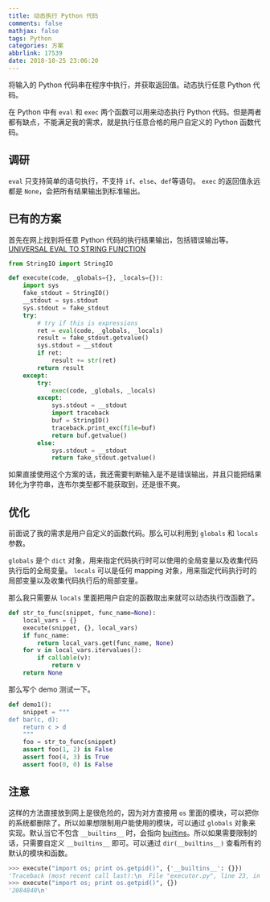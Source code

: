 ```yaml
---
title: 动态执行 Python 代码
comments: false
mathjax: false
tags: Python
categories: 方案
abbrlink: 17539
date: 2018-10-25 23:06:20
---
```


将输入的 Python 代码串在程序中执行，并获取返回值。动态执行任意 Python 代码。

<!--more-->

在 Python 中有 `eval` 和 `exec` 两个函数可以用来动态执行 Python 代码。但是两者都有缺点，不能满足我的需求，就是执行任意合格的用户自定义的 Python 函数代码。

## 调研

`eval` 只支持简单的语句执行，不支持 `if`、`else`、`def`等语句。
`exec` 的返回值永远都是 `None`，会把所有结果输出到标准输出。

## 已有的方案

首先在网上找到将任意 Python 代码的执行结果输出，包括错误输出等。
[UNIVERSAL EVAL TO STRING FUNCTION](http://code.activestate.com/recipes/577585-universal-eval-to-string-function/)

```python
from StringIO import StringIO

def execute(code, _globals={}, _locals={}):
    import sys
    fake_stdout = StringIO()
    __stdout = sys.stdout
    sys.stdout = fake_stdout
    try:
        # try if this is expressions
        ret = eval(code, _globals, _locals)
        result = fake_stdout.getvalue()
        sys.stdout = __stdout
        if ret:
            result += str(ret)
        return result
    except:
        try:
            exec(code, _globals, _locals)
        except:
            sys.stdout = __stdout
            import traceback
            buf = StringIO()
            traceback.print_exc(file=buf)
            return buf.getvalue()
        else:
            sys.stdout = __stdout
            return fake_stdout.getvalue()
```

如果直接使用这个方案的话，我还需要判断输入是不是错误输出，并且只能把结果转化为字符串，连布尔类型都不能获取到，还是很不爽。

## 优化

前面说了我的需求是用户自定义的函数代码。那么可以利用到 `globals` 和 `locals` 参数。

`globals` 是个 `dict` 对象，用来指定代码执行时可以使用的全局变量以及收集代码执行后的全局变量。
`locals` 可以是任何 mapping 对象，用来指定代码执行时的局部变量以及收集代码执行后的局部变量。

那么我只需要从 `locals` 里面把用户自定的函数取出来就可以动态执行改函数了。

```python
def str_to_func(snippet, func_name=None):
    local_vars = {}
    execute(snippet, {}, local_vars)
    if func_name:
        return local_vars.get(func_name, None)
    for v in local_vars.itervalues():
        if callable(v):
            return v
    return None
```

那么写个 demo 测试一下。

```python
def demo1():
    snippet = """
def bar(c, d):
    return c > d
    """
    foo = str_to_func(snippet)
    assert foo(1, 2) is False
    assert foo(4, 3) is True
    assert foo(0, 0) is False
```

## 注意

这样的方法直接放到网上是很危险的，因为对方直接用 `os` 里面的模块，可以把你的系统都删除了。所以如果想限制用户能使用的模块，可以通过 `globals` 对象来实现。默认当它不包含 `__builtins__` 时，会指向 [builtins](https://docs.python.org/3/library/builtins.html#module-builtins)。所以如果需要限制的话，只需要自定义 `__builtins__` 即可。可以通过 `dir(__builtins__)` 查看所有的默认的模块和函数。

```python
>>> execute("import os; print os.getpid()", {'__builtins__': {}})
'Traceback (most recent call last):\n  File "executor.py", line 23, in execute\n    exec(code, _globals, _locals)\n  File "<string>", line 1, in <module>\nImportError: __import__ not found\n'
>>> execute("import os; print os.getpid()", {})
'2084840\n'
```